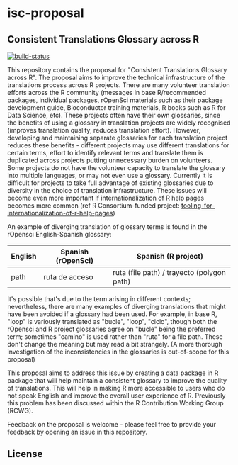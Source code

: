 # isc-proposal

## Consistent Translations Glossary across R

[![build-status](https://github.com/SaranjeetKaur/isc_proposal_translations/actions/workflows/publish-proposal.yaml/badge.svg)](https://github.com/SaranjeetKaur/isc_proposal_translations/actions/workflows/publish-proposal.yaml)

This repository contains the proposal for "Consistent Translations Glossary across R". The proposal aims to improve the technical infrastructure of the translations process across R projects. There are many volunteer translation efforts across the R community (messages in base R/recommended packages, individual packages, rOpenSci materials such as their package development guide, Bioconductor training materials, R books such as R for Data Science, etc). These projects often have their own glossaries, since the benefits of using a glossary in translation projects are widely recognised (improves translation quality, reduces translation effort). However, developing and maintaining separate glossaries for each translation project reduces these benefits - different projects may use different translations for certain terms, effort to identify relevant terms and translate them is duplicated across projects putting unnecessary burden on volunteers. Some projects do not have the volunteer capacity to translate the glossary into multiple languages, or may not even use a glossary. Currently it is difficult for projects to take full advantage of existing glossaries due to diversity in the choice of translation infrastructure. These issues will become even more important if internationalization of R help pages becomes more common (ref R Consortium-funded project: [tooling-for-internationalization-of-r-help-pages](https://r-consortium.org/all-projects/2023-group-2.html#tooling-for-internationalization-of-r-help-pages))

An example of diverging translation of glossary terms is found in the rOpensci English-Spanish glossary:

| English | Spanish (rOpenSci) | Spanish (R project)                        |
|--------|--------------------|--------------------------------------------|
| path    | ruta de acceso     | ruta (file path) / trayecto (polygon path) |   

It's possible that's due to the term arising in different contexts; nevertheless, there are many examples of diverging translations that might have been avoided if a glossary had been used. For example, in base R, "loop" is variously translated as "bucle", "loop", "ciclo", though both the rOpensci and R project glossaries agree on "bucle" being the preferred term; sometimes "camino" is used rather than "ruta" for a file path. These don't change the meaning but may read a bit strangely. (A more thorough investigation of the inconsistencies in the glossaries is out-of-scope for this proposal)

This proposal aims to address this issue by creating a data package in R package that will help maintain a consistent glossary to improve the quality of translations. This will help in making R more accessible to users who do not speak English and improve the overall user experience of R. Previously this problem has been discussed within the R Contribution Working Group (RCWG).

Feedback on the proposal is welcome - please feel free to provide your feedback by opening an issue in this repository.

## License

